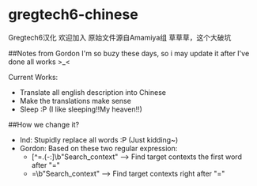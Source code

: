 # gregtech6-chinese
Gregtech6汉化
欢迎加入
原始文件源自Amamiya组
草草草，这个大破坑

##Notes from Gordon
I'm so buzy these days, so i may update it after I've done all works >_<

Current Works:
  - Translate all english description into Chinese
  - Make the translations make sense
  - Sleep :P (I like sleeping!!My heaven!!)

##How we change it?
  - Ind: Stupidly replace all words :P (Just kidding~)
  - Gordon: Based on these two regular expression:
    - [^\=\.\(\-\:]\b"Search_context" --> Find target contexts the first word after "="
    - =\b"Search_context" --> Find target contexts right after "="
